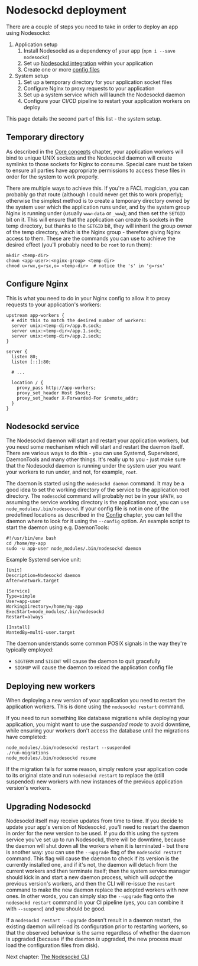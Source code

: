 # Nodesockd deployment

There are a couple of steps you need to take in order to deploy an app using
Nodesockd:

1. Application setup
   1. Install Nodesockd as a dependency of your app (`npm i --save nodesockd`)
   2. Set up [Nodesockd integration][1] within your application
   3. Create one or more [config files][2]
2. System setup
   1. Set up a temporary directory for your application socket files
   2. Configure Nginx to proxy requests to your application
   3. Set up a system service which will launch the Nodesockd daemon
   4. Configure your CI/CD pipeline to restart your application workers
      on deploy

This page details the second part of this list - the system setup.

## Temporary directory

As described in the [Core concepts][3] chapter, your application workers will
bind to unique UNIX sockets and the Nodesockd daemon will create symlinks to
those sockets for Nginx to consume. Special care must be taken to ensure all
parties have appropriate permissions to access these files in order for the
system to work properly.

There are multiple ways to achieve this. If you're a FACL magician, you can
probably go that route (although I could never get this to work properly);
otherwise the simplest method is to create a temporary directory owned by the
system user which the application runs under, and by the system group Nginx is
running under (usually `www-data` or `_www`); and then set the `SETGID` bit on
it. This will ensure that the application can create its sockets in the temp
directory, but thanks to the `SETGID` bit, they will inherit the group owner
of the temp directory, which is the Nginx group - therefore giving Nginx access
to them. These are the commands you can use to achieve the desired effect
(you'll probably need to be `root` to run them):

```
mkdir <temp-dir>
chown <app-user>:<nginx-group> <temp-dir>
chmod u=rwx,g=rsx,o= <temp-dir>  # notice the 's' in 'g=rsx'
```

## Configure Nginx

This is what you need to do in your Nginx config to allow it to proxy requests
to your application's workers:

```nginx
upstream app-workers {
  # edit this to match the desired number of workers:
  server unix:<temp-dir>/app.0.sock;
  server unix:<temp-dir>/app.1.sock;
  server unix:<temp-dir>/app.2.sock;
}

server {
  listen 80;
  listen [::]:80;

  # ...

  location / {
    proxy_pass http://app-workers;
    proxy_set_header Host $host;
    proxy_set_header X-Forwarded-For $remote_addr;
  }
}
```


## Nodesockd service

The Nodesockd daemon will start and restart your application workers, but
you need some mechanism which will start and restart the daemon itself.
There are various ways to do this - you can use Systemd, Supervisord,
DaemonTools and many other things. It's really up to you - just make sure
that the Nodesockd daemon is running under the system user you want your
workers to run under, and not, for example, `root`.

The daemon is started using the `nodesockd daemon` command. It may be a good
idea to set the working directory of the service to the application root
directory. The `nodesockd` command will probably not be in your `$PATH`,
so assuming the service working directory is the application root, you can use
`node_modules/.bin/nodesockd`. If your config file is not in one of the
predefined locations as described in the [Config][2] chapter, you can tell the
daemon where to look for it using the `--config` option. An example script
to start the daemon using e.g. DaemonTools:

```shell
#!/usr/bin/env bash
cd /home/my-app
sudo -u app-user node_modules/.bin/nodesockd daemon
```

Example Systemd service unit:

```systemd
[Unit]
Description=Nodesockd daemon
After=network.target

[Service]
Type=simple
User=app-user
WorkingDirectory=/home/my-app
ExecStart=node_modules/.bin/nodesockd
Restart=always

[Install]
WantedBy=multi-user.target
```

The daemon understands some common POSIX signals in the way they're typically
employed:
 - `SIGTERM` and `SIGINT` will cause the daemon to quit gracefully
 - `SIGHUP` will cause the daemon to reload the application config file


## Deploying new workers

When deploying a new version of your application you need to restart the
application workers. This is done using the `nodesockd restart` command.

If you need to run something like database migrations while deploying your
application, you might want to use the _suspended mode_ to avoid downtime,
while ensuring your workers don't access the database until the migrations
have completed:

```shell
node_modules/.bin/nodesockd restart --suspended
./run-migrations
node_modules/.bin/nodesockd resume
```

If the migration fails for some reason, simply restore your application code
to its original state and run `nodesockd restart` to replace the (still
suspended) new workers with new instances of the previous application version's
workers.

## Upgrading Nodesockd

Nodesockd itself may receive updates from time to time. If you decide to update
your app's version of Nodesockd, you'll need to restart the daemon in order
for the new version to be used. If you do this using the system service you've
set up to run Nodesockd, there will be downtime, because the daemon will shut
down all the workers when it is terminated - but there is another way: you can
use the `--upgrade` flag of the `nodesockd restart` command. This flag will
cause the daemon to check if its version is the currently installed one, and if
it's not, the daemon will detach from the current workers and then terminate
itself; then the system service manager should kick in and start a new daemon
process, which will _adopt_ the previous version's workers, and then the CLI
will re-issue the `restart` command to make the new daemon replace the adopted
workers with new ones. In other words, you can simply slap the `--upgrade` flag
onto the `nodesockd restart` command in your CI pipeline (yes, you can combine
it with `--suspend`) and you should be good.

If a `nodesockd restart --upgrade` doesn't result in a daemon restart, the
existing daemon will reload its configuration prior to restarting workers, so
that the observed behaviour is the same regardless of whether the daemon is
upgraded (because if the daemon _is_ upgraded, the new process _must_ load
the configuration files from disk).

Next chapter: [The Nodesockd CLI][4]


[1]: user/02-integration.md
[2]: user/03-config.md
[3]: user/01-core-concepts.md
[4]: user/05-cli.md
